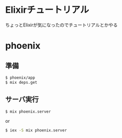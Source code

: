 Elixirチュートリアル
===================

ちょっとElixirが気になったのでチュートリアルとかやる

# phoenix

## 準備

```bash
$ phoenix/app
$ mix deps.get
```

## サーバ実行

```bash
$ mix phoenix.server
```

or

```bash
$ iex -S mix phoenix.server
```
